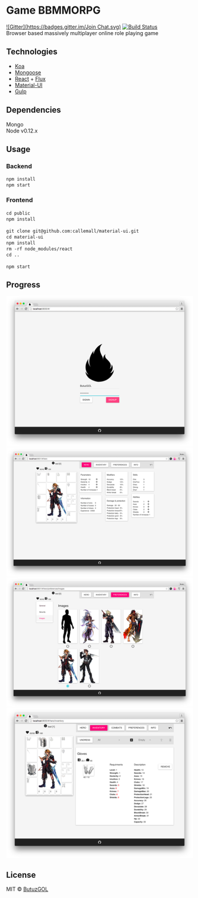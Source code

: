 # Game BBMMORPG
[![Gitter](https://badges.gitter.im/Join Chat.svg)](https://gitter.im/DragonLegend/game?utm_source=badge&utm_medium=badge&utm_campaign=pr-badge&utm_content=badge)
[![Build Status](https://img.shields.io/travis/DragonLegend/game/master.svg?style=flat-square)](https://travis-ci.org/DragonLegend/game)  
Browser based massively multiplayer online role playing game

## Technologies

* [Koa](http://koajs.com/)
* [Mongoose](http://mongoosejs.com/)
* [React](http://facebook.github.io/react/) + [Flux](http://facebook.github.io/flux/)
* [Material-UI](http://material-ui.com/)
* [Gulp](http://gulpjs.com/)

## Dependencies
Mongo  
Node v0.12.x

## Usage

### Backend
```
npm install  
npm start
```

### Frontend
```
cd public
npm install

git clone git@github.com:callemall/material-ui.git
cd material-ui
npm install
rm -rf node_modules/react
cd ..

npm start
```

## Progress
![Signin](progress-signin.png)
![Hero](progress-hero.png)
![Preferences](progress-preferences.png)
![Inventory](progress-inventory.png)

## License

MIT © [ButuzGOL](https://butuzgol.github.io)
